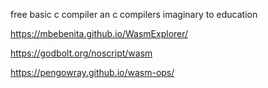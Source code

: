 free basic c compiler
 an c compilers imaginary to education 

 https://mbebenita.github.io/WasmExplorer/

https://godbolt.org/noscript/wasm


 https://pengowray.github.io/wasm-ops/


 
